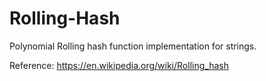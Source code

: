 # Rolling-Hash

Polynomial Rolling hash function implementation for strings.

Reference: https://en.wikipedia.org/wiki/Rolling_hash
